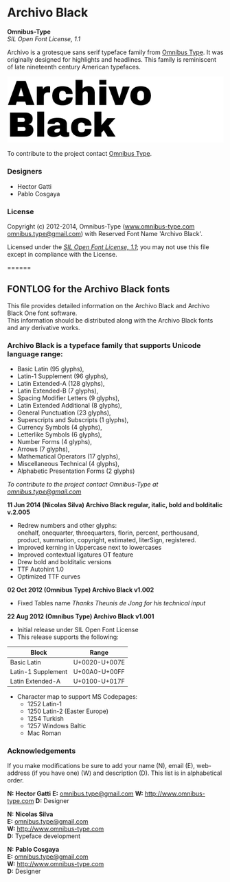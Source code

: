 # Archivo Black

**Omnibus-Type**  
*SIL Open Font License, 1.1*

Archivo is a grotesque sans serif typeface family from [Omnibus Type](http://omnibus-type.com/). It was originally designed for highlights and headlines. This family is reminiscent of late nineteenth century American typefaces.

![Sample of Archivo Black.](ArchivoBlack.gif "Archivo Black")

To contribute to the project contact [Omnibus Type](http://omnibus-type.com/).

### Designers

* Hector Gatti
* Pablo Cosgaya

### License

Copyright (c) 2012-2014, Omnibus-Type (www.omnibus-type.com omnibus.type@gmail.com) with Reserved Font Name 'Archivo Black'.

Licensed under the [*SIL Open Font License, 1.1*](http://scripts.sil.org/OFL); you may not use this file except in compliance with the License.

======
## FONTLOG for the Archivo Black fonts

This file provides detailed information on the Archivo Black and Archivo Black One font software.  
This information should be distributed along with the Archivo Black fonts and any derivative works.

### Archivo Black is a typeface family that supports Unicode language range: 

* Basic Latin (95 glyphs),
* Latin-1 Supplement (96 glyphs),
* Latin Extended-A (128 glyphs),
* Latin Extended-B (7 glyphs),
* Spacing Modifier Letters (9 glyphs),
* Latin Extended Additional (8 glyphs),
* General Punctuation (23 glyphs),
* Superscripts and Subscripts (1 glyphs),
* Currency Symbols (4 glyphs),
* Letterlike Symbols (6 glyphs),
* Number Forms (4 glyphs),
* Arrows (7 glyphs),
* Mathematical Operators (17 glyphs),
* Miscellaneous Technical (4 glyphs),
* Alphabetic Presentation Forms (2 glyphs)

*To contribute to the project contact Omnibus-Type at omnibus.type@gmail.com*

**11 Jun 2014 (Nicolas Silva) Archivo Black regular, italic, bold and bolditalic v.2.005**
- Redrew numbers and other glyphs:  
onehalf, onequarter, threequarters, florin, percent, perthousand, product, summation, copyright, estimated, literSign, registered.
- Improved kerning in Uppercase next to lowercases
- Improved contextual ligatures OT feature
- Drew bold and bolditalic versions
- TTF Autohint 1.0
- Optimized TTF curves

**02 Oct 2012 (Omnibus Type) Archivo Black v1.002**
- Fixed Tables name *Thanks Theunis de Jong for his technical input*

**22 Aug 2012 (Omnibus Type) Archivo Black v1.001**
- Initial release under SIL Open Font License
- This release supports the following:

Block              | Range
-------------------|--------------
Basic Latin        | U+0020-U+007E
Latin-1 Supplement | U+00A0-U+00FF
Latin Extended-A   | U+0100-U+017F

 
- Character map to support MS Codepages:  
  - 1252 Latin-1
  - 1250 Latin-2 (Easter Europe)
  - 1254 Turkish
  - 1257 Windows Baltic
  - Mac Roman

### Acknowledgements

If you make modifications be sure to add your name (N), email (E), web-address
(if you have one) (W) and description (D). This list is in alphabetical order.

**N:** **Hector Gatti**
**E:** omnibus.type@gmail.com
**W:** http://www.omnibus-type.com
**D:** Designer

**N:** **Nicolas Silva**  
**E:** omnibus.type@gmail.com  
**W:** http://www.omnibus-type.com  
**D:** Typeface development  

**N:** **Pablo Cosgaya**  
**E:** omnibus.type@gmail.com  
**W:** http://www.omnibus-type.com  
**D:** Designer